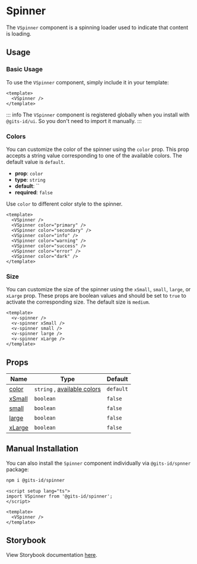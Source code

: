 # Spinner

The `VSpinner` component is a spinning loader used to indicate that content is loading.

## Usage

### Basic Usage

To use the `VSpinner` component, simply include it in your template:

<LivePreview src="components-spinner--default" height="auto" >

```vue
<template>
  <VSpinner />
</template>
```

</LivePreview>

::: info
The `VSpinner` component is registered globally when you install with `@gits-id/ui`. So you don't need to import it manually.
:::

### Colors

You can customize the color of the spinner using the `color` prop. This prop accepts a string value corresponding to one of the available colors. The default value is `default`.

- **prop**: `color`
- **type**: `string`
- **default**: ``
- **required**: `false`

Use `color` to different color style to the spinner.

<LivePreview src="components-spinner--colors" height="auto">

```vue
<template>
  <VSpinner />
  <VSpinner color="primary" />
  <VSpinner color="secondary" />
  <VSpinner color="info" />
  <VSpinner color="warning" />
  <VSpinner color="success" />
  <VSpinner color="error" />
  <VSpinner color="dark" />
</template>
```

</LivePreview>

### Size

You can customize the size of the spinner using the `xSmall`, `small`, `large`, or `xLarge` prop. These props are boolean values and should be set to `true` to activate the corresponding size. The default size is `medium`.

<LivePreview src="components-spinner--sizes" height="auto" >

```vue
<template>
  <v-spinner />
  <v-spinner xSmall />
  <v-spinner small />
  <v-spinner large />
  <v-spinner xLarge />
</template>
```

</LivePreview>

## Props

| Name            | Type                                               | Default   |
| --------------- | -------------------------------------------------- | --------- |
| [color](#color) | `string` , [available colors](/guide/theme#colors) | `default` |
| [xSmall](#size) | `boolean`                                          | `false`   |
| [small](#size)  | `boolean`                                          | `false`   |
| [large](#size)  | `boolean`                                          | `false`   |
| [xLarge](#size) | `boolean`                                          | `false`   |

## Manual Installation

You can also install the `Spinner` component individually via `@gits-id/spnner` package:

```bash
npm i @gits-id/spinner
```

```vue
<script setup lang="ts">
import VSpinner from '@gits-id/spinner';
</script>

<template>
  <VSpinner />
</template>
```

## Storybook

View Storybook documentation [here](https://gits-ui.web.app/?path=/story/components-spinner--default).

